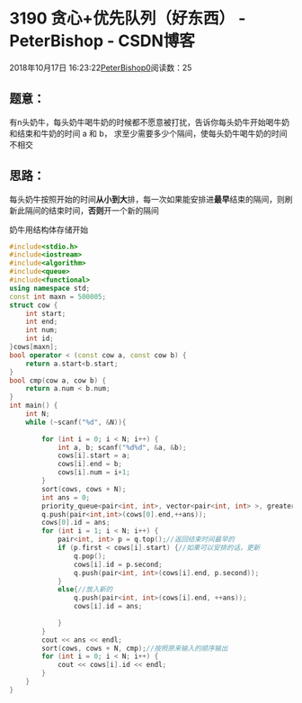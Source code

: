 # 3190 贪心+优先队列（好东西） - PeterBishop - CSDN博客





2018年10月17日 16:23:22[PeterBishop0](https://me.csdn.net/qq_40061421)阅读数：25








## 题意：

有n头奶牛，每头奶牛喝牛奶的时候都不愿意被打扰，告诉你每头奶牛开始喝牛奶和结束和牛奶的时间 a 和 b， 求至少需要多少个隔间，使每头奶牛喝牛奶的时间不相交

## 思路：

每头奶牛按照开始的时间**从小到大**排，每一次如果能安排进**最早**结束的隔间，则刷新此隔间的结束时间，**否则**开一个新的隔间 

奶牛用结构体存储开始

```cpp
#include<stdio.h>
#include<iostream>
#include<algorithm>
#include<queue>
#include<functional>
using namespace std; 
const int maxn = 500005;
struct cow {
	int start;
	int end;
	int num;
	int id;
}cows[maxn];
bool operator < (const cow a, const cow b) {
	return a.start<b.start;
}
bool cmp(cow a, cow b) {
	return a.num < b.num;
}
int main() {
	int N;
	while (~scanf("%d", &N)){
		
		for (int i = 0; i < N; i++) {
			int a, b; scanf("%d%d", &a, &b);
			cows[i].start = a;
			cows[i].end = b;
			cows[i].num = i+1;
		}
		sort(cows, cows + N);
		int ans = 0;
		priority_queue<pair<int, int>, vector<pair<int, int> >, greater<pair<int, int> > >q;
		q.push(pair<int,int>(cows[0].end,++ans));
		cows[0].id = ans;
		for (int i = 1; i < N; i++) {
			pair<int, int> p = q.top();//返回结束时间最早的
			if (p.first < cows[i].start) {//如果可以安排的话，更新
				q.pop();
				cows[i].id = p.second;
				q.push(pair<int, int>(cows[i].end, p.second));
			}
			else{//放入新的
				q.push(pair<int, int>(cows[i].end, ++ans));
				cows[i].id = ans;
				
			}
		}
		cout << ans << endl;
		sort(cows, cows + N, cmp);//按照原来输入的顺序输出
		for (int i = 0; i < N; i++) {
			cout << cows[i].id << endl;
		}
	}
}
```





